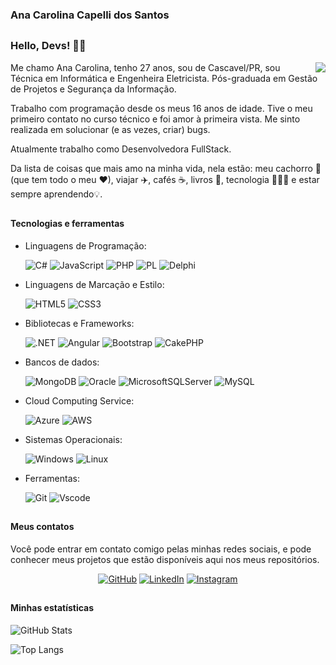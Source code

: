 ### Ana Carolina Capelli dos Santos
##
### Hello, Devs! 👋🏻
<img src="https://i.ibb.co/D5W2GT0/octocat-1712517316873.png" align="right">

Me chamo Ana Carolina, tenho 27 anos, sou de Cascavel/PR, sou Técnica em Informática e Engenheira Eletricista. Pós-graduada em Gestão de Projetos e Segurança da Informação.
    
Trabalho com programação desde os meus 16 anos de idade. Tive o meu primeiro contato no curso técnico e foi amor à primeira vista. Me sinto realizada em solucionar (e as vezes, criar) bugs. 

Atualmente trabalho como Desenvolvedora FullStack.

Da lista de coisas que mais amo na minha vida, nela estão: meu cachorro 🐶 (que tem todo o meu ❤), viajar ✈️, cafés ☕, livros 📖, tecnologia 👩🏻‍💻 e estar sempre aprendendo💡.

##
#### Tecnologias e ferramentas

- Linguagens de Programação:
  
  ![C#](https://img.shields.io/badge/C%23-3b2e58?style=for-the-badge&logo=c-sharp&logoColor=white) 
  ![JavaScript](https://img.shields.io/badge/JavaScript-F7DF1E?style=for-the-badge&logo=javascript&logoColor=black)
  ![PHP](https://img.shields.io/badge/PHP-777BB4?style=for-the-badge&logo=php&logoColor=white)
  ![PL](https://img.shields.io/badge/PL%2FSQL-FFFFFF?style=for-the-badge&logo=oracle&logoColor=FF0000&labelColor=FFFFFF&color=FF0000)
  ![Delphi](https://img.shields.io/badge/Delphi-CC342D?style=for-the-badge&logo=delphi&logoColor=white)

- Linguagens de Marcação e Estilo:

  ![HTML5](https://img.shields.io/badge/HTML5-E34F26?style=for-the-badge&logo=html5&logoColor=white)
  ![CSS3](https://img.shields.io/badge/CSS3-1572B6?style=for-the-badge&logo=css3&logoColor=white)


- Bibliotecas e Frameworks:

  ![.NET](https://img.shields.io/badge/.NET-5C2D91?style=for-the-badge&logo=.net&logoColor=white)
  ![Angular](https://img.shields.io/badge/Angular-DD0031?style=for-the-badge&logo=angular&logoColor=white)
  ![Bootstrap](https://img.shields.io/badge/bootstrap-0D1117?style=for-the-badge&logo=bootstrap)
  ![CakePHP](https://img.shields.io/badge/cakephp-D33C44?style=for-the-badge&logo=cakephp&logoColor=white)

- Bancos de dados:
 
  ![MongoDB](https://img.shields.io/badge/MongoDB-%234ea94b.svg?style=for-the-badge&logo=mongodb&logoColor=white)
  ![Oracle](https://img.shields.io/badge/Oracle-4f4f4f?style=for-the-badge&logo=oracle&logoColor=e95b46)
  ![MicrosoftSQLServer](https://img.shields.io/badge/SQLServer-red?style=for-the-badge&logo=microsoftsqlserver)
  ![MySQL](https://img.shields.io/badge/MySQL-00000F?style=for-the-badge&logo=mysql&logoColor=white)

- Cloud Computing Service: 

  ![Azure](https://img.shields.io/badge/Azure-blue?style=for-the-badge&logo=microsoft%20azure&logoColor=blue&labelColor=FFFFFF)
  ![AWS](https://img.shields.io/badge/AWS-000.svg?style=for-the-badge&logo=amazon-aws&logoColor=white)

- Sistemas Operacionais:
  
  ![Windows](https://img.shields.io/badge/Windows-000?style=for-the-badge&logo=windows&logoColor=2CA5E0)
  ![Linux](https://img.shields.io/badge/Linux-000?style=for-the-badge&logo=linux&logoColor=FCC624)

- Ferramentas: 
  
  ![Git](https://img.shields.io/badge/GIT-E44C30?style=for-the-badge&logo=git&logoColor=white)
  ![Vscode](https://img.shields.io/badge/Vscode-007ACC?style=for-the-badge&logo=visual-studio-code&logoColor=white)


##
#### Meus contatos

Você pode entrar em contato comigo pelas minhas redes sociais, e pode conhecer meus projetos que estão disponíveis aqui nos meus repositórios.

<div align="center">

[![GitHub](https://img.shields.io/badge/GitHub-000?style=flat-square&logo=github&logoColor=white)](https://github.com/anacarolinacapelli)
[![LinkedIn](https://img.shields.io/badge/LinkedIn-0077B5?style=flat-square&logo=linkedin&logoColor=white)](https://www.linkedin.com/in/anacarolinacapelli/) 
[![Instagram](https://img.shields.io/badge/-Instagram-%23E4405F?style=flat-square&logo=instagram&logoColor=white)](https://www.instagram.com/anacarolcapelli/)
</div>

## 
#### Minhas estatísticas 
![GitHub Stats](https://github-readme-stats.vercel.app/api?username=anacarolinacapelli&theme=github_dark_dimmed&show_icons=true&title_color=E94D5F&hide_title=true)

![Top Langs](https://github-readme-stats-git-masterrstaa-rickstaa.vercel.app/api/top-langs/?username=anacarolinacapelli&theme=github_dark_dimmed&title_color=E94D5F&hide_title=true)